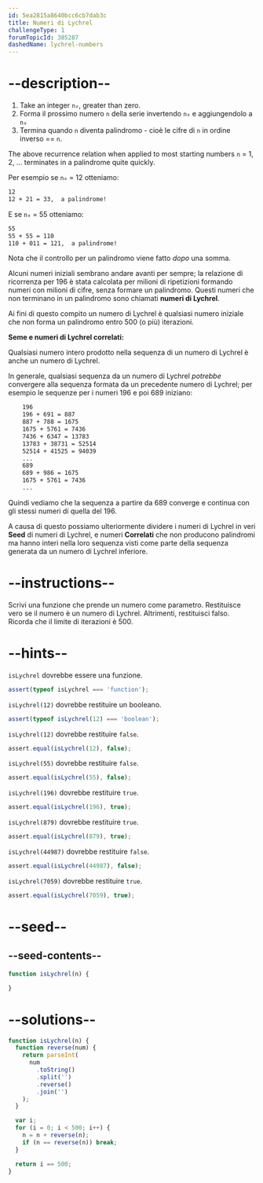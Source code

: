 ```yaml
---
id: 5ea2815a8640bcc6cb7dab3c
title: Numeri di Lychrel
challengeType: 1
forumTopicId: 385287
dashedName: lychrel-numbers
---
```


# --description--

<ol>
  <li>Take an integer <code>n₀</code>, greater than zero.</li>
  <li>Forma il prossimo numero <code>n</code> della serie invertendo <code>n₀</code> e aggiungendolo a <code>n₀</code></li>
  <li>Termina quando <code>n</code> diventa palindromo - cioè le cifre di <code>n</code> in ordine inverso == <code>n</code>.</li>
</ol>

The above recurrence relation when applied to most starting numbers `n` = 1, 2, ... terminates in a palindrome quite quickly.

Per esempio se `n₀` = 12 otteniamo:

```bash
12
12 + 21 = 33,  a palindrome!
```

E se `n₀` = 55 otteniamo:

```bash
55
55 + 55 = 110
110 + 011 = 121,  a palindrome!
```

Nota che il controllo per un palindromo viene fatto *dopo* una somma.

Alcuni numeri iniziali sembrano andare avanti per sempre; la relazione di ricorrenza per 196 è stata calcolata per milioni di ripetizioni formando numeri con milioni di cifre, senza formare un palindromo. Questi numeri che non terminano in un palindromo sono chiamati **numeri di Lychrel**.

Ai fini di questo compito un numero di Lychrel è qualsiasi numero iniziale che non forma un palindromo entro 500 (o più) iterazioni.

**Seme e numeri di Lychrel correlati:**

Qualsiasi numero intero prodotto nella sequenza di un numero di Lychrel è anche un numero di Lychrel.

In generale, qualsiasi sequenza da un numero di Lychrel *potrebbe* convergere alla sequenza formata da un precedente numero di Lychrel; per esempio le sequenze per i numeri 196 e poi 689 iniziano:

```bash
    196
    196 + 691 = 887
    887 + 788 = 1675
    1675 + 5761 = 7436
    7436 + 6347 = 13783
    13783 + 38731 = 52514
    52514 + 41525 = 94039
    ...
    689
    689 + 986 = 1675
    1675 + 5761 = 7436
    ...
```

Quindi vediamo che la sequenza a partire da 689 converge e continua con gli stessi numeri di quella del 196.

A causa di questo possiamo ulteriormente dividere i numeri di Lychrel in veri **Seed** di numeri di Lychrel, e numeri **Correlati** che non producono palindromi ma hanno interi nella loro sequenza visti come parte della sequenza generata da un numero di Lychrel inferiore.

# --instructions--

Scrivi una funzione che prende un numero come parametro. Restituisce vero se il numero è un numero di Lychrel. Altrimenti, restituisci falso. Ricorda che il limite di iterazioni è 500.

# --hints--

`isLychrel` dovrebbe essere una funzione.

```js
assert(typeof isLychrel === 'function');
```

`isLychrel(12)` dovrebbe restituire un booleano.

```js
assert(typeof isLychrel(12) === 'boolean');
```

`isLychrel(12)` dovrebbe restituire `false`.

```js
assert.equal(isLychrel(12), false);
```

`isLychrel(55)` dovrebbe restituire `false`.

```js
assert.equal(isLychrel(55), false);
```

`isLychrel(196)` dovrebbe restituire `true`.

```js
assert.equal(isLychrel(196), true);
```

`isLychrel(879)` dovrebbe restituire `true`.

```js
assert.equal(isLychrel(879), true);
```

`isLychrel(44987)` dovrebbe restituire `false`.

```js
assert.equal(isLychrel(44987), false);
```

`isLychrel(7059)` dovrebbe restituire `true`.

```js
assert.equal(isLychrel(7059), true);
```

# --seed--

## --seed-contents--

```js
function isLychrel(n) {

}
```

# --solutions--

```js
function isLychrel(n) {
  function reverse(num) {
    return parseInt(
      num
        .toString()
        .split('')
        .reverse()
        .join('')
    );
  }

  var i;
  for (i = 0; i < 500; i++) {
    n = n + reverse(n);
    if (n == reverse(n)) break;
  }

  return i == 500;
}
```
